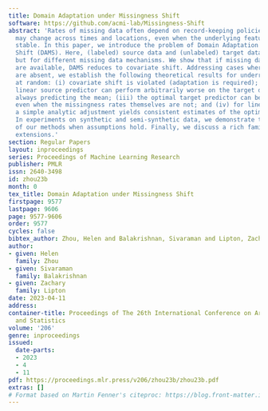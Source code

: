 ```yaml
---
title: Domain Adaptation under Missingness Shift
software: https://github.com/acmi-lab/Missingness-Shift
abstract: 'Rates of missing data often depend on record-keeping policies and thus
  may change across times and locations, even when the underlying features are comparatively
  stable. In this paper, we introduce the problem of Domain Adaptation under Missingness
  Shift (DAMS). Here, (labeled) source data and (unlabeled) target data would be exchangeable
  but for different missing data mechanisms. We show that if missing data indicators
  are available, DAMS reduces to covariate shift. Addressing cases where such indicators
  are absent, we establish the following theoretical results for underreporting completely
  at random: (i) covariate shift is violated (adaptation is required); (ii) the optimal
  linear source predictor can perform arbitrarily worse on the target domain than
  always predicting the mean; (iii) the optimal target predictor can be identified,
  even when the missingness rates themselves are not; and (iv) for linear models,
  a simple analytic adjustment yields consistent estimates of the optimal target parameters.
  In experiments on synthetic and semi-synthetic data, we demonstrate the promise
  of our methods when assumptions hold. Finally, we discuss a rich family of future
  extensions.'
section: Regular Papers
layout: inproceedings
series: Proceedings of Machine Learning Research
publisher: PMLR
issn: 2640-3498
id: zhou23b
month: 0
tex_title: Domain Adaptation under Missingness Shift
firstpage: 9577
lastpage: 9606
page: 9577-9606
order: 9577
cycles: false
bibtex_author: Zhou, Helen and Balakrishnan, Sivaraman and Lipton, Zachary
author:
- given: Helen
  family: Zhou
- given: Sivaraman
  family: Balakrishnan
- given: Zachary
  family: Lipton
date: 2023-04-11
address:
container-title: Proceedings of The 26th International Conference on Artificial Intelligence
  and Statistics
volume: '206'
genre: inproceedings
issued:
  date-parts:
  - 2023
  - 4
  - 11
pdf: https://proceedings.mlr.press/v206/zhou23b/zhou23b.pdf
extras: []
# Format based on Martin Fenner's citeproc: https://blog.front-matter.io/posts/citeproc-yaml-for-bibliographies/
---
```

